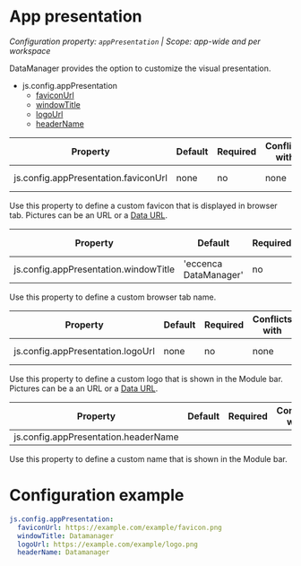 # App presentation

*Configuration property: `appPresentation` | Scope: app-wide and per workspace*

DataManager provides the option to customize the visual presentation.

-   js.config.appPresentation
    -   [faviconUrl](../app-presentation)
    -   [windowTitle](../app-presentation)
    -   [logoUrl](../app-presentation)
    -   [headerName](../app-presentation)

| Property | Default | Required | Conflicts with | Valid values |
| -------- | ------- | -------- | -------------- | ------------ |
| js.config.appPresentation.faviconUrl | none | no | none | string (URL) |

Use this property to define a custom favicon that is displayed in browser tab. Pictures can be an URL or a [Data URL](https://dopiaza.org/tools/datauri/index.php).

| Property | Default | Required | Conflicts with | Valid values |
| -------- | ------- | -------- | -------------- | ------------ |
| js.config.appPresentation.windowTitle | 'eccenca DataManager' | no | none | string |

Use this property to define a custom browser tab name.

| Property | Default | Required | Conflicts with | Valid values |
| -------- | ------- | -------- | -------------- | ------------ |
| js.config.appPresentation.logoUrl | none | no | none | string (URL) |

Use this property to define a custom logo that is shown in the Module bar. Pictures can be a an URL or a [Data URL](https://dopiaza.org/tools/datauri/index.php).

| Property | Default | Required | Conflicts with | Valid values |
| -------- | ------- | -------- | -------------- | ------------ |
| js.config.appPresentation.headerName |  |  |  |  |

Use this property to define a custom name that is shown in the Module bar.

# Configuration example

``` yaml
js.config.appPresentation:
  faviconUrl: https://example.com/example/favicon.png
  windowTitle: Datamanager
  logoUrl: https://example.com/example/logo.png
  headerName: Datamanager
```
